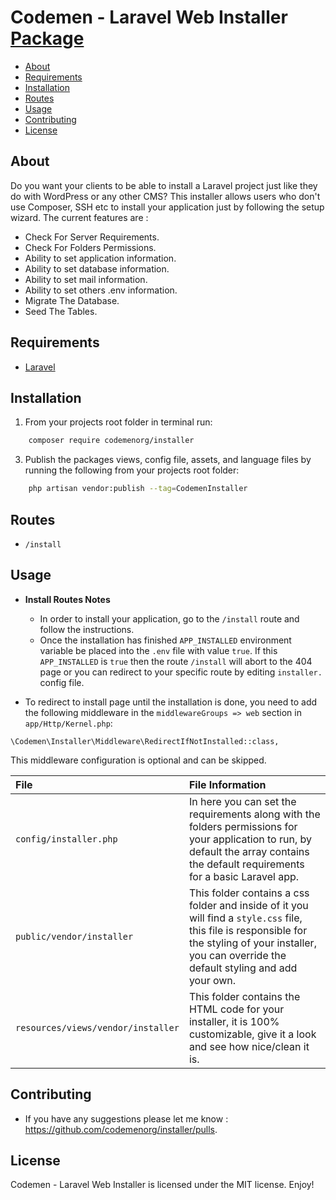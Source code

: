 # Codemen - Laravel Web Installer [Package](https://packagist.org/packages/codemenorg/installer)


- [About](#about)
- [Requirements](#requirements)
- [Installation](#installation)
- [Routes](#routes)
- [Usage](#usage)
- [Contributing](#contributing)
- [License](#license)

## About

Do you want your clients to be able to install a Laravel project just like they do with WordPress or any other CMS?
This installer allows users who don't use Composer, SSH etc to install your application just by following the setup wizard.
The current features are :

- Check For Server Requirements.
- Check For Folders Permissions.
- Ability to set application information.
- Ability to set database information.
- Ability to set mail information.
- Ability to set others .env information.
- Migrate The Database.
- Seed The Tables.

## Requirements

* [Laravel](https://laravel.com/docs/installation)

## Installation

1. From your projects root folder in terminal run:

```bash
    composer require codemenorg/installer
```

3. Publish the packages views, config file, assets, and language files by running the following from your projects root folder:

```bash
    php artisan vendor:publish --tag=CodemenInstaller
```

## Routes

* `/install`

## Usage

* **Install Routes Notes**
	* In order to install your application, go to the `/install` route and follow the instructions.
	* Once the installation has finished `APP_INSTALLED` environment variable be placed into the `.env` file with value `true`. If this `APP_INSTALLED` is `true` then the route `/install` will abort to the 404 page or you can redirect to your specific route by editing `installer.` config file.

* To redirect to install page until the installation is done, you need to add the following middleware in the `middlewareGroups => web` section in `app/Http/Kernel.php`: 
```
\Codemen\Installer\Middleware\RedirectIfNotInstalled::class,
```
This middleware configuration is optional and can be skipped.

|File|File Information|
|:------------|:------------|
|`config/installer.php`|In here you can set the requirements along with the folders permissions for your application to run, by default the array contains the default requirements for a basic Laravel app.|
|`public/vendor/installer`|This folder contains a css folder and inside of it you will find a `style.css` file, this file is responsible for the styling of your installer, you can override the default styling and add your own.|
|`resources/views/vendor/installer`|This folder contains the HTML code for your installer, it is 100% customizable, give it a look and see how nice/clean it is.|

## Contributing

* If you have any suggestions please let me know : https://github.com/codemenorg/installer/pulls.

## License
Codemen - Laravel Web Installer is licensed under the MIT license. Enjoy!

##
